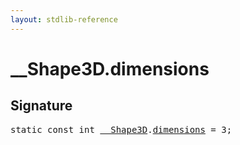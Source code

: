 ```yaml
---
layout: stdlib-reference
---
```


# __Shape3D.dimensions

## Signature
<pre>
<span class='code_keyword'>static</span> <span class='code_keyword'>const</span> <span class="code_keyword">int</span> <a href="../types/0_shape3d-028/index" class="code_type">__Shape3D</a>.<a href="dimensions" class="code_var">dimensions</a> = 3;
</pre>

